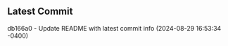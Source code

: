 
## Latest Commit
db166a0 - Update README with latest commit info (2024-08-29 16:53:34 -0400) <Yunxi-Zhou>
